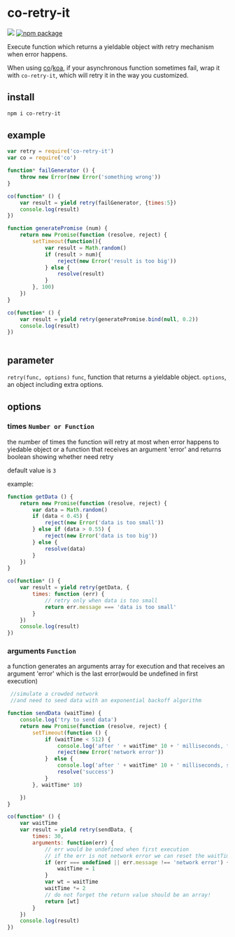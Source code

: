# co-retry-it

![](https://travis-ci.org/Ma63d/co-retry-it.svg?branch=master) [![npm package](https://img.shields.io/npm/v/co-retry-it.svg)](https://www.npmjs.com/package/co-retry-it)

Execute function which returns a yieldable object with retry mechanism when error happens.

When using [co](https://github.com/tj/co)/[koa](https://github.com/koajs/koa), if your asynchronous function sometimes fail, wrap it with `co-retry-it`, which will retry it in the way you customized.

## install

```bash
npm i co-retry-it
```
## example


```javascript
var retry = require('co-retry-it')
var co = require('co')

function* failGenerator () {
    throw new Error(new Error('something wrong'))
}

co(function* () {
    var result = yield retry(failGenerator, {times:5})
    console.log(result)
})

function generatePromise (num) {
    return new Promise(function (resolve, reject) {
        setTimeout(function(){
            var result = Math.random()
            if (result > num){
                reject(new Error('result is too big'))
            } else {
                resolve(result)
            }
        }, 100)
    })
}

co(function* () {
    var result = yield retry(generatePromise.bind(null, 0.2))
    console.log(result)
})



```
## parameter
`retry(func, options)`
`func`, function that returns a yieldable object.
`options`, an object including extra options.

## options
### times `Number or Function`
the number of times the function will retry at most when error happens to yiedable object or a function that receives an argument 'error' and returns boolean showing whether need retry

default value is `3`

example:

```javascript
function getData () {
    return new Promise(function (resolve, reject) {
        var data = Math.random()
        if (data < 0.45) {
            reject(new Error('data is too small'))
        } else if (data > 0.55) {
            reject(new Error('data is too big'))
        } else {
            resolve(data)
        }
    })
}

co(function* () {
    var result = yield retry(getData, {
        times: function (err) {
            // retry only when data is too small
            return err.message === 'data is too small'
        }
    })
    console.log(result)
})
```

### arguments `Function`
a function generates an arguments array for execution and that receives an argument 'error' which is the last error(would be undefined in first execution)


```javascript
 //simulate a crowded network
 //and need to seed data with an exponential backoff algorithm

function sendData (waitTime) {
    console.log('try to send data')
    return new Promise(function (resolve, reject) {
        setTimeout(function () {
            if (waitTime < 512) {
                console.log('after ' + waitTime* 10 + ' milliseconds, failed')
                reject(new Error('network error'))
            }  else {
                console.log('after ' + waitTime* 10 + ' milliseconds, success')
                resolve('success')
            }
        }, waitTime* 10)

    })
}

co(function* () {
    var waitTime
    var result = yield retry(sendData, {
        times: 30,
        arguments: function(err) {
            // err would be undefined when first execution
            // if the err is not network error we can reset the waitTime
            if (err === undefined || err.message !== 'network error') {
                waitTime = 1
            }
            var wt = waitTime
            waitTime *= 2
            // do not forget the return value should be an array!
            return [wt]
        }
    })
    console.log(result)
})
```

